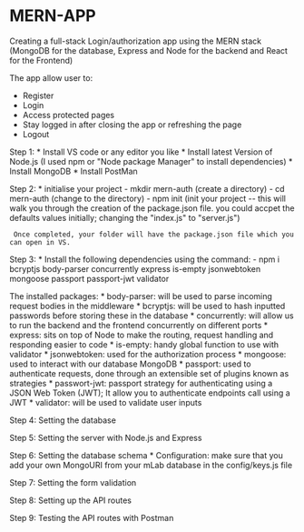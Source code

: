 # MERN-APP
Creating a full-stack Login/authorization app using the MERN stack (MongoDB for the database, Express and Node for the backend and React for the Frontend)

The app allow user to:
   * Register
   * Login
   * Access protected pages 
   * Stay logged in after closing the app or refreshing the page
   * Logout
  
Step 1:
    * Install VS code or any editor you like
    * Install latest Version of Node.js (I used npm or "Node package Manager" to install dependencies)
    * Install MongoDB
    * Install PostMan
     
Step 2:
    * initialise your project
         - mkdir  mern-auth       (create a directory)
         - cd mern-auth           (change to the directory)
         - npm init               (init your project -- this will walk you through the creation of                             the package.json file. you could accpet the defaults values                                 initially; changing the "index.js" to "server.js")
                                   
                                   
     Once completed, your folder will have the package.json file which you can open in VS.
     
Step 3:
    * Install the following dependencies  using the command:
        - npm i bcryptjs body-parser  concurrently  express is-empty jsonwebtoken mongoose passport passport-jwt validator
        
The installed packages:
    * body-parser: will be used to parse incoming request bodies in the middleware
    * bcryptjs: will be used to hash inputted passwords before storing these in the database
    * concurrently: will allow us to run the backend and the frontend concurrently on different ports
    * express: sits on top of Node to make the routing, request handling and responding easier to code
    * is-empty: handy global function to use with validator
    * jsonwebtoken: used for the authorization process
    * mongoose: used to interact with our database MongoDB
    * passport: used to authenticate requests, done through an extensible set of plugins known as strategies
    * passwort-jwt:  passport strategy for authenticating using a JSON Web Token (JWT); It allow you to authenticate endpoints call using a JWT
    * validator: will be used to validate user inputs 
       
Step 4: Setting the database
   
Step 5: Setting the server with Node.js and Express
   
Step 6: Setting the database schema
    *  Configuration: make sure that you add your own MongoURI from your mLab database in the config/keys.js file
   
Step 7: Setting the form validation
   
Step 8: Setting up the API routes
   
Step 9: Testing the API routes with Postman
       
       
       

      
     
